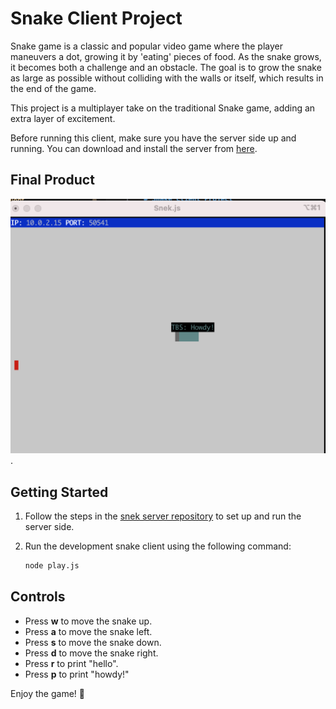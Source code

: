 # Snake Client Project

Snake game is a classic and popular video game where the player maneuvers a dot, growing it by 'eating' pieces of food. As the snake grows, it becomes both a challenge and an obstacle. The goal is to grow the snake as large as possible without colliding with the walls or itself, which results in the end of the game.

This project is a multiplayer take on the traditional Snake game, adding an extra layer of excitement.

Before running this client, make sure you have the server side up and running. You can download and install the server from [here](https://github.com/lighthouse-labs/snek-multiplayer).

## Final Product

![Screenshot 1](https://raw.githubusercontent.com/tatianibassani/snake-client/b62810eb775a09286d0806cacfcf0b12f2da8ca9/documentation/Screen%20Shot%202023-12-13%20at%2010.20.24%20AM.png).


## Getting Started

1. Follow the steps in the [snek server repository](https://github.com/lighthouse-labs/snek-multiplayer) to set up and run the server side.
2. Run the development snake client using the following command:

    ```bash
    node play.js
    ```

## Controls

- Press **w** to move the snake up.
- Press **a** to move the snake left.
- Press **s** to move the snake down.
- Press **d** to move the snake right.
- Press **r** to print "hello".
- Press **p** to print "howdy!"

Enjoy the game! 🐍